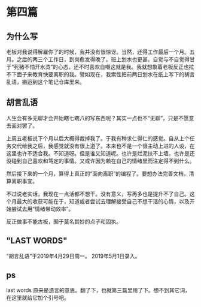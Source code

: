 # 第四篇

## 为什么写

老板对我说得解雇你了的时候，我并没有很惊讶。当然，还得工作最后一个月。五月。之后的两三个工作日，到岗愈发得晚了。班上划水也更甚。自觉与不自觉得甘于“死猪不怕开水烫”的心态。还不时喜欢自嘲这就是我。我就想象着老板反正也拉不下面子来教育快要离职的我。譬如现在，我索性把前两日划水在纸上写下的胡言乱语，搬运到这个笔记仓库里来。

## 胡言乱语

人生会有多无聊才会开始瞎七瞎八的写东西呢？其实一点也不“无聊”，只是不愿意去面对罢了。

上周五老板说下个月以后大概得裁掉我了。于我有种求仁得仁的感觉。自从上个任务交代给我之后，我感觉就没有很上道了。本来也不是一个很主动上进的人设，在这里也许不适合我。不知道呀。但是谁又知道呢。也许是烂泥扶不上墙。也许是还没碰到自己喜欢和笃定的事情。又或许因为赖在自己的情绪里而注定得不到什么。

然后接下来的一个月，算得上真正的“面向离职”的编程了。要想办法完善文档，清算离职事宜。

不过说老实话，我现在一点活都不想干。没有意义，写再多也是提升不了自己。这个月最大的收获可能在于，知道或者尝试去理解接受自己不想干活的心情，以及开始尝试去用“情绪带动效率”。

反正做事不能古板，囿于莫名其妙的点子和固执。

## "LAST WORDS"

“胡言乱语”于2019年4月29日周一。
2019年5月1日录入。

## ps

last words 原来是遗言的意思。翻了下，也就第三篇里用了下。想不到其它词，在这里就给它加个引号吧。
